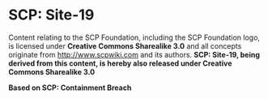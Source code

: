 # SCP: Site-19
Content relating to the SCP Foundation, including the SCP Foundation logo, is licensed under **Creative Commons Sharealike 3.0** and all concepts originate from http://www.scpwiki.com and its authors. **SCP: Site-19, being derived from this content, is hereby also released under Creative Commons Sharealike 3.0**

**Based on SCP: Containment Breach**
